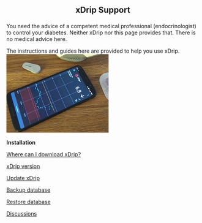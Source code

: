 ## <p align="center">xDrip Support</p>  
  
  
  
You need the advice of a competent medical professional (endocrinologist) to control your diabetes. Neither xDrip nor this page provides that. There is no medical advice here.  

The instructions and guides here are provided to help you use xDrip.  
![](./images/xDinaction.png)  
  
  
  **Installation**  
  
[Where can I download xDrip?](./docs/Download-xDrip.md)  

[xDrip version](./docs/xDrip-Version.md)  

[Update xDrip](./docs/Updates.md)  

[Backup database](./docs/Backup-Database.md)  

[Restore database](./docs/Restore-Database.md)  


[Discussions](https://github.com/NightscoutFoundation/xDrip/discussions)  
